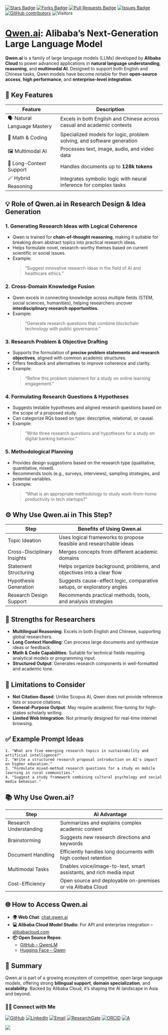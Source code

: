 <a href="https://github.com/drshahizan/short-course/stargazers"><img src="https://img.shields.io/github/stars/drshahizan/short-course" alt="Stars Badge"/></a>
<a href="https://github.com/drshahizan/short-course/network/members"><img src="https://img.shields.io/github/forks/drshahizan/short-course" alt="Forks Badge"/></a>
<a href="https://github.com/drshahizan/short-course/pulls"><img src="https://img.shields.io/github/issues-pr/drshahizan/short-course" alt="Pull Requests Badge"/></a>
<a href="https://github.com/drshahizan/short-course"><img src="https://img.shields.io/github/issues/drshahizan/short-course" alt="Issues Badge"/></a>
<a href="https://github.com/drshahizan/short-course/graphs/contributors"><img alt="GitHub contributors" src="https://img.shields.io/github/contributors/drshahizan/short-course?color=2b9348"></a>
![Visitors](https://api.visitorbadge.io/api/visitors?path=https%3A%2F%2Fgithub.com%2Fdrshahizan%2Fshort-course&labelColor=%23d9e3f0&countColor=%23697689&style=flat)

# [Qwen.ai](https://chat.qwen.ai/): Alibaba’s Next-Generation Large Language Model

**Qwen.ai** is a family of large language models (LLMs) developed by **Alibaba Cloud** to power advanced applications in **natural language understanding**, **reasoning**, and **multimodal AI**. Designed to support both English and Chinese tasks, Qwen models have become notable for their **open-source access**, **high performance**, and **enterprise-level integration**.

## 🌟 Key Features

| Feature | Description |
|--------|-------------|
| 🗣️ Natural Language Mastery | Excels in both English and Chinese across casual and academic contexts |
| 🧮 Math & Coding | Specialized models for logic, problem solving, and software generation |
| 🖼️ Multimodal AI | Processes text, image, audio, and video data |
| 🧭 Long-Context Support | Handles documents up to **128k tokens** |
| 🪄 Hybrid Reasoning | Integrates symbolic logic with neural inference for complex tasks |

## 💡 Role of Qwen.ai in Research Design & Idea Generation

### 1. **Generating Research Ideas with Logical Coherence**
- Qwen is trained for **chain-of-thought reasoning**, making it suitable for breaking down abstract topics into practical research ideas.
- Helps formulate novel, research-worthy themes based on current scientific or social issues.
- Example:  
  > “Suggest innovative research ideas in the field of AI and healthcare ethics.”

### 2. **Cross-Domain Knowledge Fusion**
- Qwen excels in connecting knowledge across multiple fields (STEM, social sciences, humanities), helping researchers uncover **interdisciplinary research opportunities**.
- Example:  
  > “Generate research questions that combine blockchain technology with public governance.”

### 3. **Research Problem & Objective Drafting**
- Supports the formulation of **precise problem statements and research objectives**, aligned with common academic structures.
- Offers feedback and alternatives to improve coherence and clarity.
- Example:  
  > “Refine this problem statement for a study on online learning engagement.”

### 4. **Formulating Research Questions & Hypotheses**
- Suggests testable hypotheses and aligned research questions based on the scope of a proposed study.
- Can categorize RQs based on type: descriptive, relational, or causal.
- Example:  
  > “Write three research questions and hypotheses for a study on digital banking behavior.”

### 5. **Methodological Planning**
- Provides design suggestions based on the research type (qualitative, quantitative, mixed).
- Recommends tools (e.g., surveys, interviews), sampling strategies, and potential variables.
- Example:  
  > “What is an appropriate methodology to study work-from-home productivity in tech startups?”

## ⚙️ Why Use Qwen.ai in This Step?

| Step                           | Benefits of Using Qwen.ai                                                 |
|--------------------------------|---------------------------------------------------------------------------|
| Topic Ideation                 | Uses logical frameworks to propose feasible and researchable ideas        |
| Cross-Disciplinary Insights    | Merges concepts from different academic domains                           |
| Statement Structuring          | Helps organize background, problems, and objectives into a clear flow     |
| Hypothesis Generation          | Suggests cause-effect logic, comparative setups, or exploratory angles    |
| Research Design Support        | Recommends practical methods, tools, and analysis strategies              |

## 🚀 Strengths for Researchers

- **Multilingual Reasoning**: Excels in both English and Chinese, supporting global researchers.
- **Long Context Handling**: Can process large documents and synthesize ideas or feedback.
- **Math & Code Capabilities**: Suitable for technical fields requiring analytical models or programming input.
- **Structured Output**: Generates research components in well-formatted and academic tone.

## 📌 Limitations to Consider

- **Not Citation-Based**: Unlike Scopus AI, Qwen does not provide reference lists or source citations.
- **General-Purpose Output**: May require academic fine-tuning for high-stakes scholarly writing.
- **Limited Web Integration**: Not primarily designed for real-time internet browsing.

## ✅ Example Prompt Ideas

```text
1. "What are five emerging research topics in sustainability and artificial intelligence?"
2. "Write a structured research proposal introduction on AI's impact on higher education."
3. "Formulate mixed-method research questions for a study on mobile learning in rural communities."
4. "Suggest a study framework combining cultural psychology and social media behavior."
```

## 📚 Why Use Qwen.ai?

| Step | AI Advantage |
|------|--------------|
| Research Understanding | Summarizes and explains complex academic content |
| Brainstorming | Suggests new research directions and keywords |
| Document Handling | Efficiently handles long documents with high context retention |
| Multimodal Tasks | Enables voice/image-to-text, smart assistants, and rich media input |
| Cost-Efficiency | Open source and deployable on-premises or via Alibaba Cloud |

## 🌐 How to Access Qwen.ai

- **🌍 Web Chat**: [chat.qwen.ai](https://chat.qwen.ai)
- **💻 Alibaba Cloud Model Studio**: For API and enterprise integration – [alibabacloud.com](https://www.alibabacloud.com/help/en/model-studio/what-is-qwen-llm)
- **📦 Open Source Repos**:
  - [GitHub – QwenLM](https://github.com/QwenLM/Qwen)
  - [Hugging Face – Qwen](https://huggingface.co/Qwen)

## 🧭 Summary

Qwen.ai is part of a growing ecosystem of competitive, open large language models, offering strong **bilingual support**, **domain specialization**, and **scalability**. Backed by Alibaba Cloud, it’s shaping the AI landscape in Asia and beyond.

### 🙌🏻 Connect with Me
<p align="left">
    <a href="https://github.com/drshahizan" target="_blank"><img alt="GitHub" src="https://img.shields.io/badge/-@drshahizan-181717?style=flat-square&logo=GitHub&logoColor=white"></a>
    <a href="https://www.linkedin.com/in/drshahizan" target="_blank"><img alt="LinkedIn" src="https://img.shields.io/badge/-drshahizan-blue?style=flat-square&logo=Linkedin&logoColor=white&link=https://www.linkedin.com/in/drshahizan/"></a>
    <a href="mailto:shahizan@utm.my" target="_blank"><img alt="Email" src="https://img.shields.io/badge/-shahizan@utm.my-c14438?style=flat-square&logo=Gmail&logoColor=white&link=mailto:shahizan@utm.my.com"></a>
    <a href="https://www.researchgate.net/profile/Mohd-Othman-28" target="_blank"><img alt="ResearchGate" src="https://img.shields.io/badge/-ResearchGate-00CCBB?style=flat-square&logo=ResearchGate&logoColor=white"></a>
    <a href="https://orcid.org/0000-0003-4261-1873" target="_blank"><img alt="ORCID" src="https://img.shields.io/badge/-ORCID-A6CE39?style=flat-square&logo=ORCID&logoColor=white"></a> 
 <a href="https://visitorbadge.io/status?path=https%3A%2F%2Fgithub.com%2Fdrshahizan" target="_blank"><img alt="A" src="https://api.visitorbadge.io/api/visitors?path=https%3A%2F%2Fgithub.com%2Fdrshahizan&labelColor=%23697689&countColor=%23555555&style=plastic"></a>
 
![](https://hit.yhype.me/github/profile?user_id=81284918)
</p>

